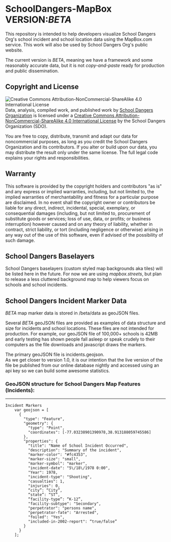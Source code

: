 # SchoolDangers-MapBox      VERSION:*BETA*
This repository is intended to help developers visualize School Dangers Org's school incident and school location data using the MapBox.com service.  This work will also be used by School Dangers Org's public website.

The current version is *BETA*, meaning we have a framework and some reasonably accurate data, but it is not *copy-and-paste* ready for production and public dissemination.  

## Copyright and License
![Creative Commons Attribution-NonCommercial-ShareAlike 4.0 International License](https://licensebuttons.net/l/by-nc-sa/4.0/88x31.png)
Data, analysis, compiled work, and published work by [School Dangers Organization](https://schooldangers.org/copyright) is licensed under a [Creative Commons Attribution-NonCommercial-ShareAlike 4.0 International License](http://creativecommons.org/licenses/by-nc-sa/4.0/ "Attribution-NonCommercial-ShareAlike 4.0 International ") by the School Dangers Organization (SDO).  

You are free to copy, distribute, transmit and adapt our data for noncommercial purposes, as long as you credit the School Dangers Organization and its contributors. If you alter or build upon our data, you may distribute the result only under the same license. The full legal code explains your rights and responsibilities.

## Warranty
This software is provided by the copyright holders and contributors "as is" and any express or implied warranties, including, but not limited to, the implied warranties of merchantability and fitness for a particular purpose are disclaimed. In no event shall the copyright owner or contributors be liable for any direct, indirect, incidental, special, exemplary, or consequential damages (including, but not limited to, procurement of substitute goods or services; loss of use, data, or profits; or business interruption) however caused and on any theory of liability, whether in contract, strict liability, or tort (including negligence or otherwise) arising in any way out of the use of this software, even if advised of the possibility of such damage. 

## School Dangers Baselayers
School Dangers baselayers (custom styled map backgrounds aka tiles) will be listed here in the future.  For now we are using *mapbox.streets*, but plan to release a less cluttered background map to help viewers focus on schools and school incidents.

## School Dangers Incident Marker Data
*BETA* map marker data is stored in /beta/data as geoJSON files.

Several *BETA* geoJSON files are provided as examples of data structure and size for incidents and school locations.  These files are not intended for production. For example, our geoJSON file of 100,000+ schools is 42MB and early testing has shown people fall asleep or speak crudely to their computers as the file downloads and javascript draws the markers. 

The primary geoJSON file is incidents.geojson.  
As we get closer to version 1.0, it is our intention that the live version of the file be published from our online database nightly and accessed using an api key so we can build some awesome statistics.


### GeoJSON structure for School Dangers Map Features (Incidents): ###
----------
	Incident Markers
		var geojson = [
		  {
		    "type": "Feature",
		    "geometry": {
		      "type": "Point",
		      "coordinates": [-77.03238901390978,38.913188059745586]
		    },
		    "properties": {
		      "title": "Name of School Incident Occurred",
		      "description": "Summary of the incident",
		      "marker-color": "#fc4353",
		      "marker-size": "small",
		      "marker-symbol": "marker",
		      "incident-date": "5\/18\/1978 0:00", 
		      "Year": 1978, 
		      "incident-type": "Shooting", 
		      "casualties": 1, 
		      "injuries": 0,
		      “city”: “City”,
		      “state”: “ST”,
		      “facility-type”: “K-12”,
		      "facility-subtype": "Secondary", 
		      "perpetrator": "persons name",
		      "perpetrator-fate": "Arrested",
		      "foiled": "Yes", 
		      "included-in-2002-report": “true/false”
		    }
		  }
		];
